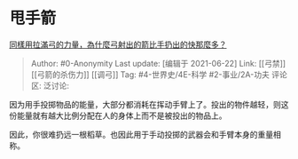 # 甩手箭
[同樣用拉滿弓的力量，為什麼弓射出的箭比手扔出的快那麼多？](https://www.zhihu.com/question/312833055/answer/605838859)

> Author: #0-Anonymity
> Last update: [编辑于 2021-06-22]
> Link:  [[弓禁]] [[弓箭的杀伤力]] [[调弓]]
> Tag: #4-世界史/4E-科学 #2-事业/2A-功夫
> 评论区:
> 泛讨论:

因为用手投掷物品的能量，大部分都消耗在挥动手臂上了。投出的物件越轻，则这份能量就有越大比例分配在人的身体上而不是被投出的物品上。

因此，你很难扔远一根稻草。也因此用于手动投掷的武器会和手臂本身的重量相称。
